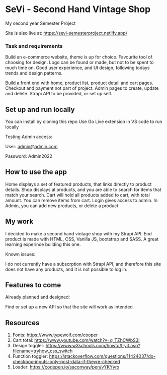 # SeVi - Second Hand Vintage Shop

My second year Semester Project

Site is also live at: https://sevi-semesterproject.netlify.app/

### Task and requirements

Build an e-commerce website, theme is up for choice. Favourite tool of choosing for design. Logo can be found or made, but not to be spent to much time on. Good user experience, and UI design, following todays trends and design patterns.

Build a front end with home, product list, product detail and cart pages. Checkout and payment not part of project. Admin pages to create, update and delete. Strapi API to be provided, or set up self.


## Set up and run locally

You can install by cloning this repo
Use Go Live extension in VS code to run locally

Testing Admin access:

User: admin@admin.com

Password: Admin2022

## How to use the app

Home displays a set of featured products, that links directly to product details. Shop displays al products, and you are able to search for items that match your search. Cart will hold all products added to cart, with total amount. You can remove items from cart. Login gives access to admin. In Admin, you can add new products, or delete a product.

## My work

I decided to make a second hand vintage shop with my Strapi API. End product is made with HTML, CSS, Vanilla JS, bootstrap and SASS. A great learning experince building this one.

Known issues:

I do not currently have a subscrption with Strapi API, and therefore this site does not have any products, and it is not possible to log in. 


## Features to come

Already planned and designed:

Find or set up a new API so that the site will work as intended


## Resources

1.	Fonts: https://www.typewolf.com/cooper
2.	Cart total: https://www.youtube.com/watch?v=q_TZhCWbS3I
3.	Design toggler: https://www.w3schools.com/howto/tryit.asp?filename=tryhow_css_switch
4.	Function toggler: https://stackoverflow.com/questions/11424037/do-checkbox-inputs-only-post-data-if-theyre-checked
5.	Loader: https://codepen.io/saconway/pen/vYKYyrx

